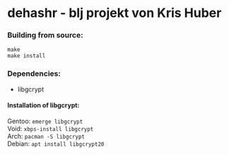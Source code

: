 # dehashr - blj projekt von Kris Huber
### Building from source:
```
make
make install
```
### Dependencies:
- libgcrypt

#### Installation of libgcrypt:
Gentoo: ```emerge libgcrypt```\
Void: ```xbps-install libgcrypt```\
Arch: ```pacman -S libgcrypt```\
Debian: ```apt install libgcrypt20```
